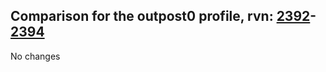 ## Comparison for the outpost0 profile, rvn: [2392](https://github.com/PRO100KatYT/FortniteProfileRevisions/tree/main/profiles/outpost0/2392%20outpost0.json)-[2394](https://github.com/PRO100KatYT/FortniteProfileRevisions/tree/main/profiles/outpost0/2394%20outpost0.json)

No changes
